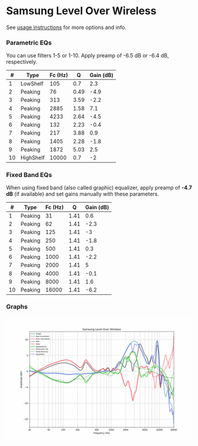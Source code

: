 # Samsung Level Over Wireless
See [usage instructions](https://github.com/jaakkopasanen/AutoEq#usage) for more options and info.

### Parametric EQs
You can use filters 1-5 or 1-10. Apply preamp of -6.5 dB or -6.4 dB, respectively.

|   # | Type      |   Fc (Hz) |    Q |   Gain (dB) |
|-----|-----------|-----------|------|-------------|
|   1 | LowShelf  |       105 | 0.7  |         2.3 |
|   2 | Peaking   |        76 | 0.49 |        -4.9 |
|   3 | Peaking   |       313 | 3.59 |        -2.2 |
|   4 | Peaking   |      2885 | 1.58 |         7.1 |
|   5 | Peaking   |      4233 | 2.64 |        -4.5 |
|   6 | Peaking   |       132 | 2.23 |        -0.4 |
|   7 | Peaking   |       217 | 3.88 |         0.9 |
|   8 | Peaking   |      1405 | 2.28 |        -1.8 |
|   9 | Peaking   |      1872 | 5.03 |         2.5 |
|  10 | HighShelf |     10000 | 0.7  |        -2   |

### Fixed Band EQs
When using fixed band (also called graphic) equalizer, apply preamp of **-4.7 dB** (if available) and set gains manually with these parameters.

|   # | Type    |   Fc (Hz) |    Q |   Gain (dB) |
|-----|---------|-----------|------|-------------|
|   1 | Peaking |        31 | 1.41 |         0.6 |
|   2 | Peaking |        62 | 1.41 |        -2.3 |
|   3 | Peaking |       125 | 1.41 |        -3   |
|   4 | Peaking |       250 | 1.41 |        -1.8 |
|   5 | Peaking |       500 | 1.41 |         0.3 |
|   6 | Peaking |      1000 | 1.41 |        -2.2 |
|   7 | Peaking |      2000 | 1.41 |         5   |
|   8 | Peaking |      4000 | 1.41 |        -0.1 |
|   9 | Peaking |      8000 | 1.41 |         1.6 |
|  10 | Peaking |     16000 | 1.41 |        -6.2 |

### Graphs
![](./Samsung%20Level%20Over%20Wireless.png)
